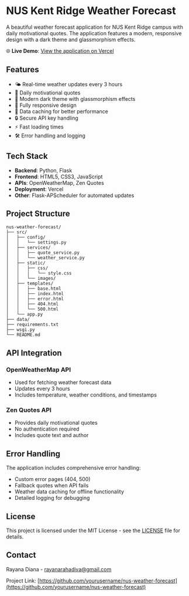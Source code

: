 # NUS Kent Ridge Weather Forecast

A beautiful weather forecast application for NUS Kent Ridge campus with daily motivational quotes. The application features a modern, responsive design with a dark theme and glassmorphism effects.

🌐 **Live Demo**: [View the application on Vercel](https://weather-forecast-raiaaa17.vercel.app)
<!-- ![Weather Forecast Screenshot](images/screenshot.png) -->

## Features

- 🌤️ Real-time weather updates every 3 hours
- 💭 Daily motivational quotes
- 🎨 Modern dark theme with glassmorphism effects
- 📱 Fully responsive design
- 💾 Data caching for better performance
- 🔒 Secure API key handling
- ⚡ Fast loading times
- 🛠️ Error handling and logging

## Tech Stack

- **Backend**: Python, Flask
- **Frontend**: HTML5, CSS3, JavaScript
- **APIs**: OpenWeatherMap, Zen Quotes
- **Deployment**: Vercel
- **Other**: Flask-APScheduler for automated updates

## Project Structure

```
nus-weather-forecast/
├── src/
│   ├── config/
│   │   └── settings.py
│   ├── services/
│   │   ├── quote_service.py
│   │   └── weather_service.py
│   ├── static/
│   │   ├── css/
│   │   │   └── style.css
│   │   └── images/
│   ├── templates/
│   │   ├── base.html
│   │   ├── index.html
│   │   ├── error.html
│   │   ├── 404.html
│   │   └── 500.html
│   └── app.py
├── data/
├── requirements.txt
├── wsgi.py
└── README.md
```
## API Integration

### OpenWeatherMap API
- Used for fetching weather forecast data
- Updates every 3 hours
- Includes temperature, weather conditions, and timestamps

### Zen Quotes API
- Provides daily motivational quotes
- No authentication required
- Includes quote text and author

## Error Handling

The application includes comprehensive error handling:
- Custom error pages (404, 500)
- Fallback quotes when API fails
- Weather data caching for offline functionality
- Detailed logging for debugging


## License

This project is licensed under the MIT License - see the [LICENSE](LICENSE) file for details.

## Contact

Rayana Diana - rayanarahadiva@gmail.com

Project Link: [https://github.com/yourusername/nus-weather-forecast](https://github.com/yourusername/nus-weather-forecast) 